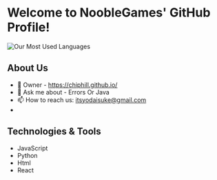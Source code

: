 # Welcome to NoobleGames' GitHub Profile!

![Our Most Used Languages](https://github-readme-stats.vercel.app/api/top-langs/?username=NoobleGames&layout=compact&theme=dark)

## About Us
- 🔭 Owner - https://chiphill.github.io/
- 💬 Ask me about - Errors Or Java
- 📫 How to reach us: [itsyodaisuke@gmail.com](mailto:itsyodaisuke@gmail.com)
-

## Technologies & Tools
- JavaScript
- Python
- Html
- React


